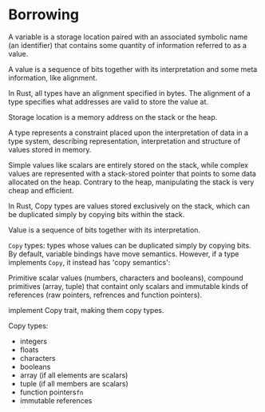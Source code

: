 # Borrowing

A variable is a storage location paired with an associated symbolic name (an identifier) that contains some quantity of information referred to as a value. 

A value is a sequence of bits together with its interpretation and some meta information, like alignment. 

In Rust, all types have an alignment specified in bytes. The alignment of a type specifies what addresses are valid to store the value at.

Storage location is a memory address on the stack or the heap.

A type represents a constraint placed upon the interpretation of data in a type system, describing representation, interpretation and structure of values stored in memory.



Simple values like scalars are entirely stored on the stack, while complex values are represented with a stack-stored pointer that points to some data allocated on the heap. Contrary to the heap, manipulating the stack is very cheap and efficient.

In Rust, Copy types are values stored exclusively on the stack, which can be duplicated simply by copying bits within the stack.

Value is a sequence of bits together with its interpretation.

`Copy` types: types whose values can be duplicated simply by copying bits.
By default, variable bindings have move semantics.
However, if a type implements `Copy`, it instead has 'copy semantics':


Primitive scalar values (numbers, characters and booleans), compound primitives (array, tuple) that containt only scalars and immutable kinds of references (raw pointers, refrences and function pointers).

implement Copy trait, making them copy types. 

Copy types:
- integers
- floats
- characters
- booleans
- array (if all elements are scalars)
- tuple (if all members are scalars)
- function pointers`fn`
- immutable references

